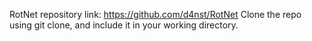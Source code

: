 RotNet repository link: https://github.com/d4nst/RotNet
Clone the repo using git clone, and include it in your working directory.

